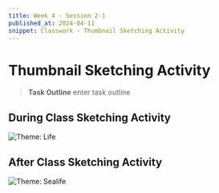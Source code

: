 ```yaml
---
title: Week 4 - Session 2-1
published_at: 2024-04-11
snippet: Classwork - Thumbnail Sketching Activity
---
```

# Thumbnail Sketching Activity
> **Task Outline**
> enter task outline

## During Class Sketching Activity
![Theme: Life](/W04/4_1class.JPG)

## After Class Sketching Activity
![Theme: Sealife](W04/4_2afterclass.JPG)

